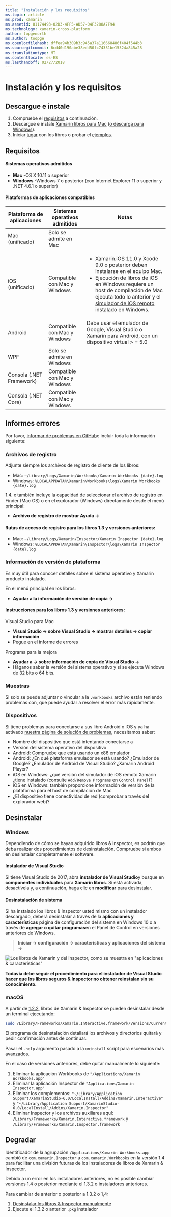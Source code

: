 ```yaml
---
title: "Instalación y los requisitos"
ms.topic: article
ms.prod: xamarin
ms.assetid: 81174493-02D3-4FF5-AD57-04F3288A7F94
ms.technology: xamarin-cross-platform
author: topgenorth
ms.author: toopge
ms.openlocfilehash: dffea94b309b3c945a37a116668486f404f544b3
ms.sourcegitcommit: 6cd40d190abe38edd50fc74331be15324a845a28
ms.translationtype: MT
ms.contentlocale: es-ES
ms.lasthandoff: 02/27/2018
---
```

# <a name="installation-and-requirements"></a>Instalación y los requisitos

<script> var inspectorOnLoad = función () {var primaryTextBase = "Libros de Xamarin para"; var secondaryTextBase = "o descargar para"; var inspectorDownloadUrlMac = "https://dl.xamarin.com/interactive/XamarinInteractive.pkg"; var inspectorDownloadUrlWin = " https://DL.xamarin.com/Interactive/XamarinInteractive.msi";

  var aPrimary = document.getElementById("inspector-download-primary"); var aSecondary = document.getElementById("inspector-download-secondary");

  var aMac = aPrimary; var aWin = aSecondary; var macTextBase = primaryTextBase; var winTextBase = secondaryTextBase;

  Si (/win/i.test(navigator.platform.toLowerCase())) {aMac = aSecondary; aWin = aPrimary; macTextBase = secondaryTextBase; winTextBase = primaryTextBase;}

  aMac.href = inspectorDownloadUrlMac; aMac.text = macTextBase + "Mac"; aWin.href = inspectorDownloadUrlWin; aWin.text = winTextBase + "Windows"; };

document.addEventListener("DOMContentLoaded", inspectorOnLoad);
</script>

<a name="install" />

## <a name="download-and-install"></a>Descargue e instale

<ol>
  <li>Compruebe el <a href="#Requirements"> requisitos</a> a continuación.</li>
  <li>Descargue e instale <a href="https://dl.xamarin.com/interactive/XamarinInteractive.pkg" id="inspector-download-primary">Xamarin libros para Mac</a> (<a href="https://dl.xamarin.com/interactive/XamarinInteractive.msi" id="inspector-download-secondary">o descarga para Windows</a>).
  </li>
  <li>Iniciar <a href="~/tools/workbooks/workbook.md"> jugar</a> con los libros o probar el <a href="https://developer.xamarin.com/workbooks/">ejemplos</a>.
    </li>
</ol>

## <a name="requirements"></a>Requisitos

#### <a name="supported-operating-systems"></a>Sistemas operativos admitidos

- **Mac** -OS X 10.11 o superior
- **Windows** -Windows 7 o posterior (con Internet Explorer 11 o superior y .NET 4.6.1 o superior)

#### <a name="supported-app-platforms"></a>Plataformas de aplicaciones compatibles

<table>
<thead>
  <tr>
    <th>Plataforma de aplicaciones</th>
    <th>Sistemas operativos admitidos</th>
    <th>Notas</th>
  </tr>
</thead>
<tbody>
  <tr>
    <td>Mac (unificado)</td>
    <td>Solo se admite en Mac</td>
    <td/>
  </tr>
  <tr>
    <td>iOS (unificado)</td>
    <td>Compatible con Mac y Windows</td>
    <td>
      <ul>
        <li>Xamarin.iOS 11.0 y Xcode 9.0 o posterior deben instalarse en el equipo Mac.</li>
        <li>Ejecución de libros de iOS en Windows requiere un host de compilación de Mac ejecuta todo lo anterior y el <a href="~/tools/ios-simulator.md">simulador de iOS remoto</a> instalado en Windows.</li>
      </ul>
    </td>
  </tr>
  <tr>
    <td>Android</td>
    <td>Compatible con Mac y Windows</td>
    <td>Debe usar el emulador de Google, Visual Studio o Xamarin para Android, con un dispositivo virtual > = 5.0</td>
  </tr>
  <tr>
    <td>WPF</td>
    <td>Solo se admite en Windows</td>
    <td/>
  </tr>
  <tr>
    <td>Consola (.NET Framework)</td>
    <td>Compatible con Mac y Windows</td>
    <td/>
  </tr>
  <tr>
    <td>Consola (.NET Core)</td>
    <td>Compatible con Mac y Windows</td>
    <td/>
  </tr>
</tbody>
</table>

## <a name="reporting-bugs"></a>Informes errores

Por favor, [informar de problemas en GitHub][bugs]e incluir toda la información siguiente:

### <a name="log-files"></a>Archivos de registro

Adjunte siempre los archivos de registro de cliente de los libros:

- Mac: `~/Library/Logs/Xamarin/Workbooks/Xamarin Workbooks {date}.log`
- Windows: `%LOCALAPPDATA%\Xamarin\Workbooks\logs\Xamarin Workbooks {date}.log`

1.4. x también incluye la capacidad de seleccionar el archivo de registro en Finder (Mac OS) o en el explorador (Windows) directamente desde el menú principal:

- **Archivo de registro de mostrar Ayuda →**

#### <a name="log-paths-for-workbooks-13-and-earlier"></a>Rutas de acceso de registro para los libros 1.3 y versiones anteriores:

- Mac: `~/Library/Logs/Xamarin/Inspector/Xamarin Inspector {date}.log`
- Windows: `%LOCALAPPDATA%\Xamarin\Inspector\logs\Xamarin Inspector {date}.log`

### <a name="platform-version-information"></a>Información de versión de plataforma

Es muy útil para conocer detalles sobre el sistema operativo y Xamarin producto instalado.

En el menú principal en los libros:

* **Ayudar a la información de versión de copia →**

#### <a name="instructions-for-workbooks-13-and-earlier"></a>Instrucciones para los libros 1.3 y versiones anteriores:

Visual Studio para Mac

- **Visual Studio → sobre Visual Studio → mostrar detalles → copiar información**
- Pegue en el informe de errores

Programa para la mejora

- **Ayudar a → sobre información de copia de Visual Studio →**
- Háganos saber la versión del sistema operativo y si se ejecuta Windows de 32 bits o 64 bits.

### <a name="samples"></a>Muestras

Si solo se puede adjuntar o vincular a la `.workbooks` archivo están teniendo problemas con, que puede ayudar a resolver el error más rápidamente.

### <a name="devices"></a>Dispositivos

Si tiene problemas para conectarse a sus libro Android o iOS y ya ha activado [nuestra página de solución de problemas](~/tools/workbooks/troubleshooting/index.md), necesitamos saber:

- Nombre del dispositivo que está intentando conectarse a
- Versión del sistema operativo del dispositivo
- Android: Compruebe que está usando un x86 emulador
- Android: ¿En qué plataforma emulador se está usando? ¿Emulador de Google?
  ¿Emulador de Android de Visual Studio? ¿Xamarin Android Player?
- iOS en Windows: ¿qué versión del simulador de iOS remoto Xamarin ¿tiene instalado (consulte `Add/Remove Programs` en `Control Panel`)?
- iOS en Windows: también proporcione información de versión de la plataforma para el host de compilación de Mac
- ¿El dispositivo tiene conectividad de red (comprobar a través del explorador web)?

[bugs]: https://github.com/Microsoft/workbooks/issues/new

## <a name="uninstall"></a>Desinstalar

### <a name="windows"></a>Windows

Dependiendo de cómo se hayan adquirido libros & Inspector, es podrán que deba realizar dos procedimientos de desinstalación. Compruebe si ambos en desinstalar completamente el software.

#### <a name="visual-studio-installer"></a>Instalador de Visual Studio

Si tiene Visual Studio de 2017, abra **instalador de Visual Studio**y busque en **componentes individuales** para **Xamarin libros**. Si está activada, desactívela y, a continuación, haga clic en **modificar** para desinstalar.

#### <a name="system-uninstall"></a>Desinstalación de sistema

Si ha instalado los libros & Inspector usted mismo con un instalador descargado, deberá desinstalar a través de la **aplicaciones y características** página de configuración del sistema en Windows 10 o a través de **agregar o quitar programas**en el Panel de Control en versiones anteriores de Windows.

> **Iniciar → configuración → características y aplicaciones del sistema →**

![](install-images/windows-remove.png "Los libros de Xamarin y del Inspector, como se muestra en &quot;aplicaciones &amp; características&quot;")

**Todavía debe seguir el procedimiento para el instalador de Visual Studio hacer que los libros seguros & Inspector no obtener reinstalan sin su conocimiento.**

<a name="uninstall-macos" />

### <a name="macos"></a>macOS

A partir de [1.2.2](https://developer.xamarin.com/releases/interactive/interactive-1.2/), libros de Xamarin & Inspector se pueden desinstalar desde un terminal ejecutando:

```bash
sudo /Library/Frameworks/Xamarin.Interactive.framework/Versions/Current/uninstall
```

El programa de desinstalación detallará los archivos y directorios quitará y pedir confirmación antes de continuar.

Pasar el `-help` argumento pasado a la `uninstall` script para escenarios más avanzados.

En el caso de versiones anteriores, debe quitar manualmente lo siguiente:

1. Eliminar la aplicación Workbooks de `"/Applications/Xamarin Workbooks.app"`
2. Eliminar la aplicación Inspector de `"Applications/Xamarin Inspector.app"`
2. Eliminar los complementos: `"~/Library/Application Support/XamarinStudio-6.0/LocalInstall/Addins/Xamarin.Interactive"` y `"~/Library/Application Support/XamarinStudio-6.0/LocalInstall/Addins/Xamarin.Inspector"`
3. Eliminar Inspector y los archivos auxiliares aquí: `/Library/Frameworks/Xamarin.Interactive.framework` y `/Library/Frameworks/Xamarin.Inspector.framework`

## <a name="downgrading"></a>Degradar

Identificador de la agrupación `/Applications/Xamarin Workbooks.app` cambió de `com.xamarin.Inspector` a `com.xamarin.Workbooks` en la versión 1.4 para facilitar una división futuras de los instaladores de libros de Xamarin & Inspector.

Debido a un error en los instaladores anteriores, no es posible cambiar versiones 1.4 o posterior mediante el 1.3.2 o instaladores anteriores.

Para cambiar de anterior o posterior a 1.3.2 o 1,4:

1. [Desinstalar los libros & Inspector manualmente](#macOS)
2. Ejecute el 1.3.2 o anterior `.pkg` instalador
